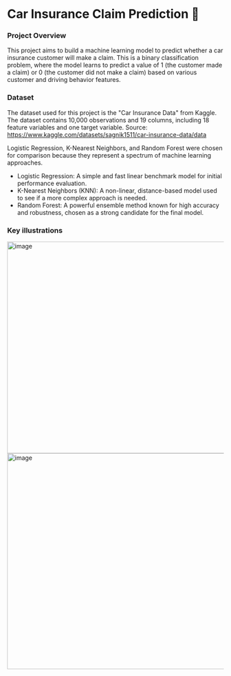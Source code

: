 # Car Insurance Claim Prediction 🚗

### Project Overview
This project aims to build a machine learning model to predict whether a car insurance customer will make a claim. This is a binary classification problem, where the model learns to predict a value of 1 (the customer made a claim) or 0 (the customer did not make a claim) based on various customer and driving behavior features.

### Dataset
The dataset used for this project is the "Car Insurance Data" from Kaggle.
The dataset contains 10,000 observations and 19 columns, including 18 feature variables and one target variable.
Source: https://www.kaggle.com/datasets/sagnik1511/car-insurance-data/data

Logistic Regression, K-Nearest Neighbors, and Random Forest were chosen for comparison because they represent a spectrum of machine learning approaches.
- Logistic Regression: A simple and fast linear benchmark model for initial performance evaluation.
- K-Nearest Neighbors (KNN): A non-linear, distance-based model used to see if a more complex approach is needed.
- Random Forest: A powerful ensemble method known for high accuracy and robustness, chosen as a strong candidate for the final model.

### Key illustrations
<img width="987" height="492" alt="image" src="https://github.com/user-attachments/assets/88f21d07-8306-4de3-9c33-4db94d41702f" />
<img width="557" height="502" alt="image" src="https://github.com/user-attachments/assets/c1a6e1fe-11af-46d5-8b02-b2814fc454ea" />
